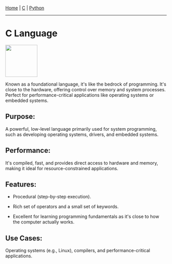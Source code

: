 [Home](https://vatsalsaxena22.github.io/Programing-Languages/) | [C](https://vatsalsaxena22.github.io/Programing-Languages/C/C.html) | [Python](https://vatsalsaxena22.github.io/Programing-Languages/Python/Python.html)

---

# C Language

<img src="https://cdn.jsdelivr.net/gh/devicons/devicon@latest/icons/c/c-original.svg" width="100"/>

Known as a foundational language, it's like the bedrock of programming. It's close to the hardware, offering control over memory and system processes. Perfect for performance-critical applications like operating systems or embedded systems.

## Purpose: 
A powerful, low-level language primarily used for system programming, such as developing operating systems, drivers, and embedded systems.

## Performance: 
It's compiled, fast, and provides direct access to hardware and memory, making it ideal for resource-constrained applications.

## Features:

- Procedural (step-by-step execution).

- Rich set of operators and a small set of keywords.

- Excellent for learning programming fundamentals as it's close to how the computer actually works.

## Use Cases: 
Operating systems (e.g., Linux), compilers, and performance-critical applications.
